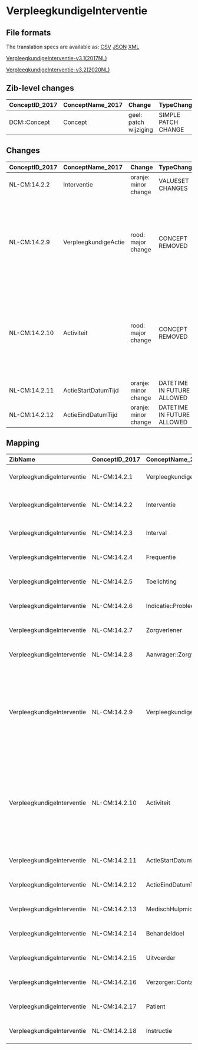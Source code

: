 # VerpleegkundigeInterventie
## File formats

The translation specs are available as: 
[CSV](../csv/VerpleegkundigeInterventie.csv) [JSON](../json/VerpleegkundigeInterventie.json) [XML](../xml/VerpleegkundigeInterventie.xml)



[VerpleegkundigeInterventie-v3.1(2017NL)](https://zibs.nl/wiki/VerpleegkundigeInterventie-v3.1(2017NL))

[VerpleegkundigeInterventie-v3.2(2020NL)](https://zibs.nl/wiki/VerpleegkundigeInterventie-v3.2(2020NL))







## Zib-level changes

| ConceptID_2017   | ConceptName_2017   | Change                | TypeChange          | Omschrijving                         |
|:-----------------|:-------------------|:----------------------|:--------------------|:-------------------------------------|
| DCM::Concept     | Concept            | geel: patch wijziging | SIMPLE PATCH CHANGE | Tekstwijziging defintie van concept. |

## Changes

| ConceptID_2017   | ConceptName_2017     | Change               | TypeChange                 | Impact_heen   | TRANSLATIE_spec_heen                                        | Impact_terug   | TRANSLATIE_spec_terug                                              | Omschrijving                                                                                                                                                                                                                                                             |
|:-----------------|:---------------------|:---------------------|:---------------------------|:--------------|:------------------------------------------------------------|:---------------|:-------------------------------------------------------------------|:-------------------------------------------------------------------------------------------------------------------------------------------------------------------------------------------------------------------------------------------------------------------------|
| NL-CM:14.2.2     | Interventie          | oranje: minor change | VALUESET CHANGES           | Low           | existing valueset [valuesetname] changed in [baseline 2020] | Medium         | existing valueset [valuesetname] changed in [baseline 2020]        | beschrijving concept aangepast en NIC codelijst is vervallen                                                                                                                                                                                                             |
| NL-CM:14.2.9     | VerpleegkundigeActie | rood: major change   | CONCEPT REMOVED            | High          | IF source <> [blank] THEN source -> target=[non-zib item]   | Low            |                                                                    | Het tussenliggende VerpleegkundigeActie niveau (container) met bijbehorende omschrijving (Activiteit) is verwijderd en alle overige data-elementen die aan VerpleegkundigeActie verbonden waren zijn nu direct gekoppeld aan het rootconcept VerpleegkundigeInterventie. |
| NL-CM:14.2.10    | Activiteit           | rood: major change   | CONCEPT REMOVED            | High          | IF source <> [blank] THEN source -> target=[non-zib item]   | Low            |                                                                    | Het tussenliggende VerpleegkundigeActie niveau (container) met bijbehorende omschrijving (Activiteit) is verwijderd en alle overige data-elementen die aan VerpleegkundigeActie verbonden waren zijn nu direct gekoppeld aan het rootconcept VerpleegkundigeInterventie. |
| NL-CM:14.2.11    | ActieStartDatumTijd  | oranje: minor change | DATETIME IN FUTURE ALLOWED | Low           |                                                             | Medium         | IF [datetime]> TODAY> remove check for dates in future on 2017 zib | datum in toekomst nu toegestaan                                                                                                                                                                                                                                          |
| NL-CM:14.2.12    | ActieEindDatumTijd   | oranje: minor change | DATETIME IN FUTURE ALLOWED | Low           |                                                             | Medium         | IF [datetime]> TODAY> remove check for dates in future on 2017 zib | datum in toekomst nu toegestaan                                                                                                                                                                                                                                          |

## Mapping

| ZibName                    | ConceptID_2017   | ConceptName_2017           | Codelists_2017                                       | Change                  | ConceptID_2020   | ConceptName_2020               | Codelists_2020             | Bits               | Omschrijving                                                                                                                                                                                                                                                             | TypeChange                 | Impact_heen   | TRANSLATIE_spec_heen                                        | Impact_terug   | TRANSLATIE_spec_terug                                              |
|:---------------------------|:-----------------|:---------------------------|:-----------------------------------------------------|:------------------------|:-----------------|:-------------------------------|:---------------------------|:-------------------|:-------------------------------------------------------------------------------------------------------------------------------------------------------------------------------------------------------------------------------------------------------------------------|:---------------------------|:--------------|:------------------------------------------------------------|:---------------|:-------------------------------------------------------------------|
| VerpleegkundigeInterventie | NL-CM:14.2.1     | VerpleegkundigeInterventie |                                                      | groen: geen wijzigingen | NL-CM:14.2.1     | VerpleegkundigeInterventie     |                            |                    |                                                                                                                                                                                                                                                                          |                            |               |                                                             |                |                                                                    |
| VerpleegkundigeInterventie | NL-CM:14.2.2     | Interventie                | InterventieNICCodelijst ; InterventieSnomedCodelijst | oranje: minor change    | NL-CM:14.2.2     | Interventie                    | InterventieSnomedCodelijst | ZIB-728 ; ZIB-1252 | beschrijving concept aangepast en NIC codelijst is vervallen                                                                                                                                                                                                             | VALUESET CHANGES           | Low           | existing valueset [valuesetname] changed in [baseline 2020] | Medium         | existing valueset [valuesetname] changed in [baseline 2020]        |
| VerpleegkundigeInterventie | NL-CM:14.2.3     | Interval                   |                                                      | groen: geen wijzigingen | NL-CM:14.2.3     | Interval                       |                            |                    |                                                                                                                                                                                                                                                                          |                            |               |                                                             |                |                                                                    |
| VerpleegkundigeInterventie | NL-CM:14.2.4     | Frequentie                 |                                                      | groen: geen wijzigingen | NL-CM:14.2.4     | Frequentie                     |                            |                    |                                                                                                                                                                                                                                                                          |                            |               |                                                             |                |                                                                    |
| VerpleegkundigeInterventie | NL-CM:14.2.5     | Toelichting                |                                                      | groen: geen wijzigingen | NL-CM:14.2.5     | Toelichting                    |                            |                    |                                                                                                                                                                                                                                                                          |                            |               |                                                             |                |                                                                    |
| VerpleegkundigeInterventie | NL-CM:14.2.6     | Indicatie::Probleem        |                                                      | groen: geen wijzigingen | NL-CM:14.2.6     | Indicatie::Probleem            |                            |                    |                                                                                                                                                                                                                                                                          |                            |               |                                                             |                |                                                                    |
| VerpleegkundigeInterventie | NL-CM:14.2.7     | Zorgverlener               |                                                      | groen: geen wijzigingen | NL-CM:14.2.7     | Zorgverlener                   |                            |                    |                                                                                                                                                                                                                                                                          |                            |               |                                                             |                |                                                                    |
| VerpleegkundigeInterventie | NL-CM:14.2.8     | Aanvrager::Zorgverlener    |                                                      | groen: geen wijzigingen | NL-CM:14.2.8     | Aanvrager::Zorgverlener        |                            |                    |                                                                                                                                                                                                                                                                          |                            |               |                                                             |                |                                                                    |
| VerpleegkundigeInterventie | NL-CM:14.2.9     | VerpleegkundigeActie       |                                                      | rood: major change      | NL-CM:14.2.9     | **concept verwijderd in 2020** |                            | ZIB-728            | Het tussenliggende VerpleegkundigeActie niveau (container) met bijbehorende omschrijving (Activiteit) is verwijderd en alle overige data-elementen die aan VerpleegkundigeActie verbonden waren zijn nu direct gekoppeld aan het rootconcept VerpleegkundigeInterventie. | CONCEPT REMOVED            | High          | IF source <> [blank] THEN source -> target=[non-zib item]   | Low            |                                                                    |
| VerpleegkundigeInterventie | NL-CM:14.2.10    | Activiteit                 |                                                      | rood: major change      | NL-CM:14.2.10    | **concept verwijderd in 2020** |                            | ZIB-728            | Het tussenliggende VerpleegkundigeActie niveau (container) met bijbehorende omschrijving (Activiteit) is verwijderd en alle overige data-elementen die aan VerpleegkundigeActie verbonden waren zijn nu direct gekoppeld aan het rootconcept VerpleegkundigeInterventie. | CONCEPT REMOVED            | High          | IF source <> [blank] THEN source -> target=[non-zib item]   | Low            |                                                                    |
| VerpleegkundigeInterventie | NL-CM:14.2.11    | ActieStartDatumTijd        |                                                      | oranje: minor change    | NL-CM:14.2.11    | ActieStartDatumTijd            |                            | ZIB-821            | datum in toekomst nu toegestaan                                                                                                                                                                                                                                          | DATETIME IN FUTURE ALLOWED | Low           |                                                             | Medium         | IF [datetime]> TODAY> remove check for dates in future on 2017 zib |
| VerpleegkundigeInterventie | NL-CM:14.2.12    | ActieEindDatumTijd         |                                                      | oranje: minor change    | NL-CM:14.2.12    | ActieEindDatumTijd             |                            | ZIB-821            | datum in toekomst nu toegestaan                                                                                                                                                                                                                                          | DATETIME IN FUTURE ALLOWED | Low           |                                                             | Medium         | IF [datetime]> TODAY> remove check for dates in future on 2017 zib |
| VerpleegkundigeInterventie | NL-CM:14.2.13    | MedischHulpmiddel          |                                                      | groen: geen wijzigingen | NL-CM:14.2.13    | MedischHulpmiddel              |                            |                    |                                                                                                                                                                                                                                                                          |                            |               |                                                             |                |                                                                    |
| VerpleegkundigeInterventie | NL-CM:14.2.14    | Behandeldoel               |                                                      | groen: geen wijzigingen | NL-CM:14.2.14    | Behandeldoel                   |                            |                    |                                                                                                                                                                                                                                                                          |                            |               |                                                             |                |                                                                    |
| VerpleegkundigeInterventie | NL-CM:14.2.15    | Uitvoerder                 |                                                      | groen: geen wijzigingen | NL-CM:14.2.15    | Uitvoerder                     |                            |                    |                                                                                                                                                                                                                                                                          |                            |               |                                                             |                |                                                                    |
| VerpleegkundigeInterventie | NL-CM:14.2.16    | Verzorger::ContactPersoon  |                                                      | groen: geen wijzigingen | NL-CM:14.2.16    | Verzorger::ContactPersoon      |                            |                    |                                                                                                                                                                                                                                                                          |                            |               |                                                             |                |                                                                    |
| VerpleegkundigeInterventie | NL-CM:14.2.17    | Patient                    |                                                      | groen: geen wijzigingen | NL-CM:14.2.17    | Patient                        |                            |                    |                                                                                                                                                                                                                                                                          |                            |               |                                                             |                |                                                                    |
| VerpleegkundigeInterventie | NL-CM:14.2.18    | Instructie                 |                                                      | groen: geen wijzigingen | NL-CM:14.2.18    | Instructie                     |                            |                    |                                                                                                                                                                                                                                                                          |                            |               |                                                             |                |                                                                    |

